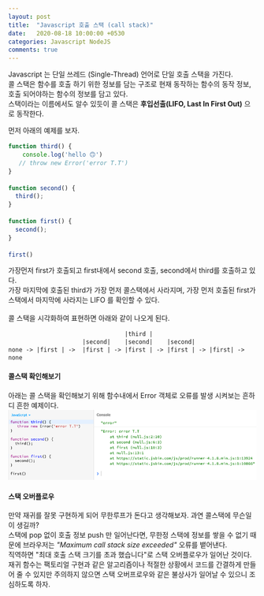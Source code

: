 ```yaml
---
layout: post
title:  "Javascript 호출 스택 (call stack)"
date:   2020-08-18 10:00:00 +0530
categories: Javascript NodeJS
comments: true
---
```

Javascript 는 단일 쓰레드 (Single-Thread) 언어로 단일 호출 스택을 가진다.<br/>
콜 스택은 함수를 호출 하기 위한 정보를 담는 구조로 현재 동작하는 함수의 동작 정보, 호출 되어야하는 함수의 정보를 담고 있다.<br/>
스택이라는 이름에서도 알수 있듯이 콜 스택은 __후입선출(LIFO, Last In First Out)__ 으로 동작한다.<br/>

먼저 아래의 예제를 보자.<br/>
```javascript
function third() {
    console.log('hello 🙃')
   // throw new Error('error T.T') 
}

function second() {
  third();
}

function first() {
  second();
}

first()
```

가장먼저 first가 호출되고 first내에서 second 호출, second에서 third를 호출하고 있다.<br/>
가장 마지막에 호출된 third가 가장 먼저 콜스택에서 사라지며, 가장 먼저 호출된 first가 스택에서 마지막에 사라지는 LIFO 를 확인할 수 있다.<br/><br/>
콜 스택을 시각화하여 표현하면 아래와 같이 나오게 된다. <br/>

```
                                 |third |
                     |second|    |second|    |second|
none -> |first | ->  |first | -> |first | -> |first | -> |first| -> none
```

#### 콜스택 확인해보기
아래는 콜 스택을 확인해보기 위해 함수내에서 Error 객체로 오류를 발생 시켜보는 흔하디 흔한 예제이다.<br/>
![오류발생 스택 트레이스](/assets/post/0818-callstack-01.png)


#### 스택 오버플로우
만약 재귀를 잘못 구현하게 되어 무한루프가 돈다고 생각해보자. 과연 콜스택에 무슨일이 생길까?<br/>
스택에 pop 없이 호출 정보 push 만 일어난다면, 무한정 스택에 정보를 쌓을 수 없기 때문에 브라우저는 *"Maximum call stack size exceeded"* 오류를 뱉어낸다.<br/>
직역하면 "최대 호출 스택 크기를 초과 했습니다"로 스택 오버플로우가 일어난 것이다.<br/>
재귀 함수는 팩토리얼 구현과 같은 알고리즘이나 적절한 상황에서 코드를 간결하게 만들어 줄 수 있지만 주의하지 않으면 스택 오버프로우와 같은 불상사가 일어날 수 있으니 조심하도록 하자.<br/>


